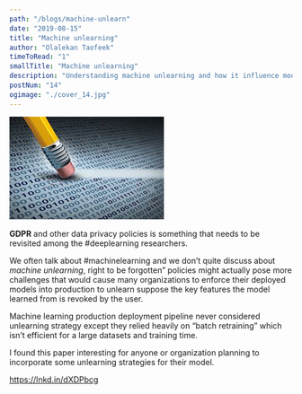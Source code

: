 ```yaml
---
path: "/blogs/machine-unlearn"
date: "2019-08-15"
title: "Machine unlearning"
author: "Olalekan Taofeek"
timeToRead: "1"
smallTitle: "Machine unlearning"
description: "Understanding machine unlearning and how it influence models performance in production."
postNum: "14"
ogimage: "./cover_14.jpg"
---
```


<img src="./cover_14.jpg"/>
<br/>

**GDPR** and other data privacy policies is something that needs to be revisited among the #deeplearning researchers.

We often talk about #machinelearning and we don’t quite discuss about _machine unlearning_, right to be forgotten” policies might actually pose more challenges that would cause many organizations to enforce their deployed models into production to unlearn suppose the key features the model learned from is revoked by the user.

Machine learning production deployment pipeline never considered unlearning strategy except they relied heavily on “batch retraining” which isn’t efficient for a large datasets and training time.

I found this paper interesting for anyone or organization planning to incorporate some unlearning strategies for their model.

https://lnkd.in/dXDPbcg
